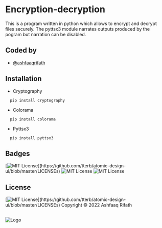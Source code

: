 # Encryption-decryption

This is a program written in python which allows to encrypt and decrypt files securely. The pyttsx3 module narrates outputs produced by the pogram but narration can be disabled.

## Coded by

- [@ashfaaqrifath](https://ashfaaq.epizy.com/)


## Installation
* Cryptography
```
  pip install cryptography
```

* Colorama
```
  pip install colorama
```

* Pyttsx3
```
  pip install pyttsx3
```
## Badges

[![MIT License](https://img.shields.io/apm/l/atomic-design-ui.svg?)](https://github.com/tterb/atomic-design-ui/blob/master/LICENSEs)
![MIT License](https://img.shields.io/github/followers/ashfaaqrfth?style=social)
![MIT License](https://img.shields.io/github/stars/ashfaaqrfth/Password-Manager?style=social)

## License

[![MIT License](https://img.shields.io/apm/l/atomic-design-ui.svg?)](https://github.com/tterb/atomic-design-ui/blob/master/LICENSEs)  Copyright © 2022 Ashfaaq Rifath
##
![Logo](https://ashfaaqrfth.github.io/site_logo.png)
